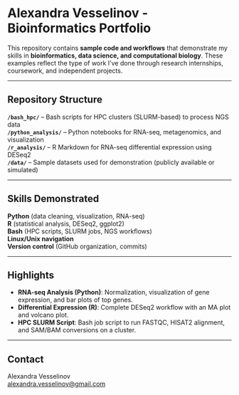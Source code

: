 # Alexandra Vesselinov - Bioinformatics Portfolio

This repository contains **sample code and workflows** that demonstrate my skills in **bioinformatics, data science, and computational biology**. These examples reflect the type of work I’ve done through research internships, coursework, and independent projects.

---

## Repository Structure

**`/bash_hpc/`** – Bash scripts for HPC clusters (SLURM-based) to process NGS data  
**`/python_analysis/`** – Python notebooks for RNA-seq, metagenomics, and visualization  
**`/r_analysis/`** – R Markdown for RNA-seq differential expression using DESeq2  
**`/data/`** – Sample datasets used for demonstration (publicly available or simulated)

---

## Skills Demonstrated
**Python** (data cleaning, visualization, RNA-seq)  
**R** (statistical analysis, DESeq2, ggplot2)  
**Bash** (HPC scripts, SLURM jobs, NGS workflows)  
**Linux/Unix navigation**  
**Version control** (GitHub organization, commits)  

---

## Highlights

- **RNA-seq Analysis (Python)**: Normalization, visualization of gene expression, and bar plots of top genes.  
- **Differential Expression (R)**: Complete DESeq2 workflow with an MA plot and volcano plot.  
- **HPC SLURM Script**: Bash job script to run FASTQC, HISAT2 alignment, and SAM/BAM conversions on a cluster.  

---

## Contact

Alexandra Vesselinov  
alexandra.vesselinov@gmail.com  
